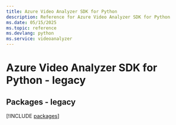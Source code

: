 ```yaml
---
title: Azure Video Analyzer SDK for Python
description: Reference for Azure Video Analyzer SDK for Python
ms.date: 05/15/2025
ms.topic: reference
ms.devlang: python
ms.service: videoanalyzer
---
```

# Azure Video Analyzer SDK for Python - legacy
## Packages - legacy
[!INCLUDE [packages](video-analyzer-index.md)]
